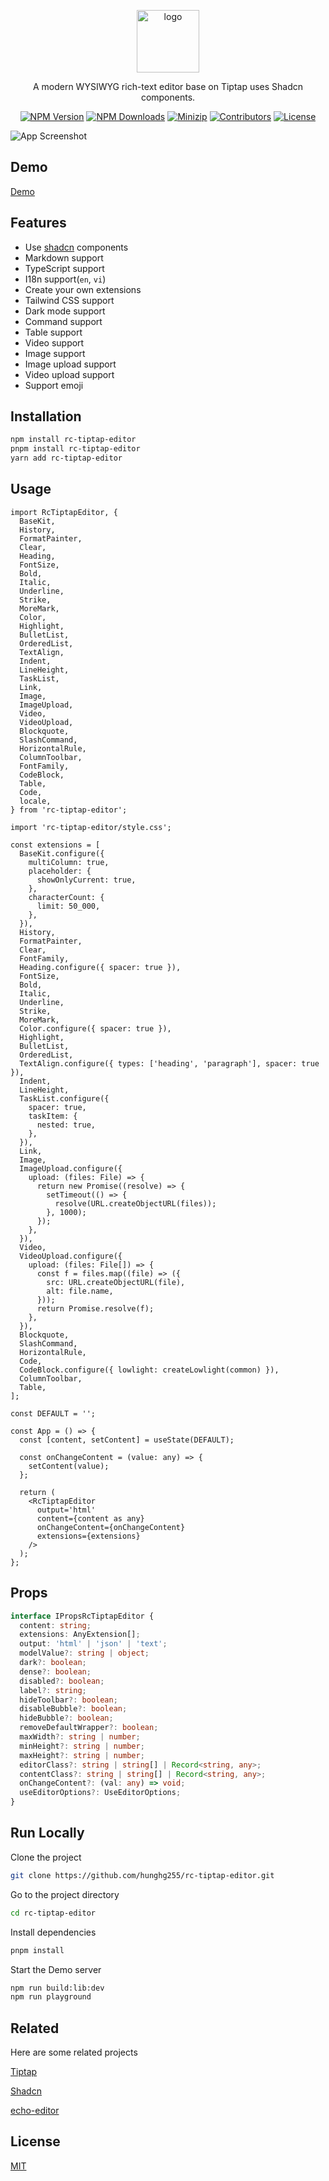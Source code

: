 <p align="center">
<a href="https://www.npmjs.com/package/rc-tiptap-editor" target="_blank" rel="noopener noreferrer">
<img src="https://api.iconify.design/ic:round-wysiwyg.svg?color=%23bbdf58" alt="logo" width='100'/></a>
</p>

<p align="center">
 A modern WYSIWYG rich-text editor base on Tiptap uses Shadcn components.
</p>

<p align="center">
  <a href="https://www.npmjs.com/package/rc-tiptap-editor" target="_blank" rel="noopener noreferrer"><img src="https://badge.fury.io/js/rc-tiptap-editor.svg" alt="NPM Version" /></a>
  <a href="https://www.npmjs.com/package/rc-tiptap-editor" target="_blank" rel="noopener noreferrer"><img src="https://img.shields.io/npm/dt/rc-tiptap-editor.svg?logo=npm" alt="NPM Downloads" /></a>
  <a href="https://bundlephobia.com/result?p=rc-tiptap-editor" target="_blank" rel="noopener noreferrer"><img src="https://img.shields.io/bundlephobia/minzip/rc-tiptap-editor" alt="Minizip" /></a>
  <a href="https://github.com/hunghg255/rc-tiptap-editor/graphs/contributors" target="_blank" rel="noopener noreferrer"><img src="https://img.shields.io/badge/all_contributors-1-orange.svg" alt="Contributors" /></a>
  <a href="https://github.com/hunghg255/rc-tiptap-editor/blob/main/LICENSE" target="_blank" rel="noopener noreferrer"><img src="https://badgen.net/github/license/hunghg255/rc-tiptap-editor" alt="License" /></a>
</p>

![App Screenshot](./screenshot/screenshot.png)

## Demo

[Demo](https://rc-tiptap-editor.vercel.app/)

## Features

- Use [shadcn](https://ui.shadcn.com/) components
- Markdown support
- TypeScript support
- I18n support(`en`, `vi`)
- Create your own extensions
- Tailwind CSS support
- Dark mode support
- Command support
- Table support
- Video support
- Image support
- Image upload support
- Video upload support
- Support emoji

## Installation

```bash
npm install rc-tiptap-editor
pnpm install rc-tiptap-editor
yarn add rc-tiptap-editor
```

## Usage

```tsx
import RcTiptapEditor, {
  BaseKit,
  History,
  FormatPainter,
  Clear,
  Heading,
  FontSize,
  Bold,
  Italic,
  Underline,
  Strike,
  MoreMark,
  Color,
  Highlight,
  BulletList,
  OrderedList,
  TextAlign,
  Indent,
  LineHeight,
  TaskList,
  Link,
  Image,
  ImageUpload,
  Video,
  VideoUpload,
  Blockquote,
  SlashCommand,
  HorizontalRule,
  ColumnToolbar,
  FontFamily,
  CodeBlock,
  Table,
  Code,
  locale,
} from 'rc-tiptap-editor';

import 'rc-tiptap-editor/style.css';

const extensions = [
  BaseKit.configure({
    multiColumn: true,
    placeholder: {
      showOnlyCurrent: true,
    },
    characterCount: {
      limit: 50_000,
    },
  }),
  History,
  FormatPainter,
  Clear,
  FontFamily,
  Heading.configure({ spacer: true }),
  FontSize,
  Bold,
  Italic,
  Underline,
  Strike,
  MoreMark,
  Color.configure({ spacer: true }),
  Highlight,
  BulletList,
  OrderedList,
  TextAlign.configure({ types: ['heading', 'paragraph'], spacer: true }),
  Indent,
  LineHeight,
  TaskList.configure({
    spacer: true,
    taskItem: {
      nested: true,
    },
  }),
  Link,
  Image,
  ImageUpload.configure({
    upload: (files: File) => {
      return new Promise((resolve) => {
        setTimeout(() => {
          resolve(URL.createObjectURL(files));
        }, 1000);
      });
    },
  }),
  Video,
  VideoUpload.configure({
    upload: (files: File[]) => {
      const f = files.map((file) => ({
        src: URL.createObjectURL(file),
        alt: file.name,
      }));
      return Promise.resolve(f);
    },
  }),
  Blockquote,
  SlashCommand,
  HorizontalRule,
  Code,
  CodeBlock.configure({ lowlight: createLowlight(common) }),
  ColumnToolbar,
  Table,
];

const DEFAULT = '';

const App = () => {
  const [content, setContent] = useState(DEFAULT);

  const onChangeContent = (value: any) => {
    setContent(value);
  };

  return (
    <RcTiptapEditor
      output='html'
      content={content as any}
      onChangeContent={onChangeContent}
      extensions={extensions}
    />
  );
};
```

## Props

```ts
interface IPropsRcTiptapEditor {
  content: string;
  extensions: AnyExtension[];
  output: 'html' | 'json' | 'text';
  modelValue?: string | object;
  dark?: boolean;
  dense?: boolean;
  disabled?: boolean;
  label?: string;
  hideToolbar?: boolean;
  disableBubble?: boolean;
  hideBubble?: boolean;
  removeDefaultWrapper?: boolean;
  maxWidth?: string | number;
  minHeight?: string | number;
  maxHeight?: string | number;
  editorClass?: string | string[] | Record<string, any>;
  contentClass?: string | string[] | Record<string, any>;
  onChangeContent?: (val: any) => void;
  useEditorOptions?: UseEditorOptions;
}
```

## Run Locally

Clone the project

```bash
git clone https://github.com/hunghg255/rc-tiptap-editor.git
```

Go to the project directory

```bash
cd rc-tiptap-editor
```

Install dependencies

```bash
pnpm install
```

Start the Demo server

```bash
npm run build:lib:dev
npm run playground
```

## Related

Here are some related projects

[Tiptap](https://tiptap.dev)

[Shadcn](https://ui.shadcn.com/)

[echo-editor](https://github.com/Seedsa/echo-editor)

## License

[MIT](./LICENSE)
